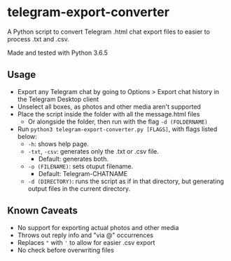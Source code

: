 # telegram-export-converter
A Python script to convert Telegram .html chat export files to easier to process .txt and .csv.

Made and tested with Python 3.6.5

## Usage
- Export any Telegram chat by going to Options > Export chat history in the Telegram Desktop client
- Unselect all boxes, as photos and other media aren't supported
- Place the script inside the folder with all the message.html files
    - Or alongside the folder, then run with the flag `-d (FOLDERNAME)`
- Run `python3 telegram-export-converter.py [FLAGS]`, with flags listed below:
    - `-h`: shows help page.
    - `-txt`, `-csv`: generates only the .txt or .csv file.
        - Default: generates both.
    - `-o (FILENAME)`: sets otuput filename.
        - Default: Telegram-CHATNAME
    - `-d (DIRECTORY)`: runs the script as if in that directory, but generating output files in the current directory.

## Known Caveats
- No support for exporting actual photos and other media
- Throws out reply info and "via @" occurrences
- Replaces `"` with `'` to allow for easier .csv export
- No check before overwriting files